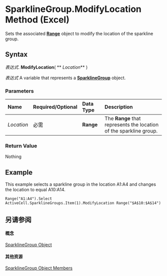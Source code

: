 
# SparklineGroup.ModifyLocation Method (Excel)

Sets the associated  **[Range](8bc4841b-72f7-34b5-a299-3357bf8f457b.md)** object to modify the location of the sparkline group.


## Syntax

 _表达式_. **ModifyLocation**( ** _Location_** )

 _表达式_ A variable that represents a **[SparklineGroup](cc694d97-a3d3-3473-2e37-0ede67b97680.md)** object.


### Parameters



|**Name**|**Required/Optional**|**Data Type**|**Description**|
|:-----|:-----|:-----|:-----|
| _Location_|必需|**Range**|The  **Range** that represents the location of the sparkline group.|

### Return Value

Nothing


## Example

This example selects a sparkline group in the location A1:A4 and changes the location to equal A10:A14.


```
Range("A1:A4").Select 
ActiveCell.SparklineGroups.Item(1).ModifyLocation Range("$A$10:$A$14")
```


## 另请参阅


#### 概念


[SparklineGroup Object](cc694d97-a3d3-3473-2e37-0ede67b97680.md)
#### 其他资源


[SparklineGroup Object Members](http://msdn.microsoft.com/library/dad308ee-d69b-748d-d0c8-ad63c643808f%28Office.15%29.aspx)